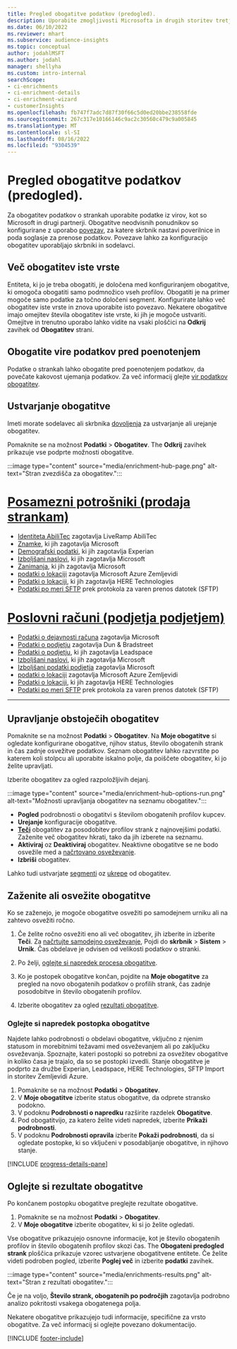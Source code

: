 ```yaml
---
title: Pregled obogatitve podatkov (predogled).
description: Uporabite zmogljivosti Microsofta in drugih storitev tretjih oseb, da obogatite svoje podatke o strankah.
ms.date: 06/10/2022
ms.reviewer: mhart
ms.subservice: audience-insights
ms.topic: conceptual
author: jodahlMSFT
ms.author: jodahl
manager: shellyha
ms.custom: intro-internal
searchScope:
- ci-enrichments
- ci-enrichment-details
- ci-enrichment-wizard
- customerInsights
ms.openlocfilehash: fb747f7adc7d87f30f66c5d0ed20bbe238558fde
ms.sourcegitcommit: 267c317e10166146c9ac2c30560c479c9a005845
ms.translationtype: MT
ms.contentlocale: sl-SI
ms.lasthandoff: 08/16/2022
ms.locfileid: "9304539"
---
```

# <a name="data-enrichment-preview-overview"></a>Pregled obogatitve podatkov (predogled).

Za obogatitev podatkov o strankah uporabite podatke iz virov, kot so Microsoft in drugi partnerji. Obogatitve neodvisnih ponudnikov so konfigurirane z uporabo [povezav](connections.md), za katere skrbnik nastavi poverilnice in poda soglasje za prenose podatkov. Povezave lahko za konfiguracijo obogatitev uporabljajo skrbniki in sodelavci.  

## <a name="multiple-enrichments-of-the-same-type"></a>Več obogatitev iste vrste

Entiteta, ki jo je treba obogatiti, je določena med konfiguriranjem obogatitve, ki omogoča obogatiti samo podmnožico vseh profilov. Obogatiti je na primer mogoče samo podatke za točno določeni segment. Konfigurirate lahko več obogatitev iste vrste in znova uporabite isto povezavo. Nekatere obogatitve imajo omejitev števila obogatitev iste vrste, ki jih je mogoče ustvariti. Omejitve in trenutno uporabo lahko vidite na vsaki ploščici na **Odkrij** zavihek od **Obogatitev** strani.

## <a name="enrich-data-sources-before-unification"></a>Obogatite vire podatkov pred poenotenjem

Podatke o strankah lahko obogatite pred poenotenjem podatkov, da povečate kakovost ujemanja podatkov. Za več informacij glejte [vir podatkov obogatitev](data-sources-enrichment.md).

## <a name="create-an-enrichment"></a>Ustvarjanje obogatitve

Imeti morate sodelavec ali skrbnika [dovoljenja](permissions.md) za ustvarjanje ali urejanje obogatitev.

Pomaknite se na možnost **Podatki** > **Obogatitev**. The **Odkrij** zavihek prikazuje vse podprte možnosti obogatitve.

:::image type="content" source="media/enrichment-hub-page.png" alt-text="Stran zvezdišča za obogatitev.":::

# <a name="individual-consumers-b-to-c"></a>[Posamezni potrošniki (prodaja strankam)](#tab/b2c)

- [Identiteta AbiliTec](enrichment-liveramp.md) zagotavlja LiveRamp AbiliTec
- [Znamke](enrichment-microsoft.md), ki jih zagotavlja Microsoft
- [Demografski podatki](enrichment-experian.md), ki jih zagotavlja Experian
- [Izboljšani naslovi](enrichment-enhanced-addresses.md), ki jih zagotavlja Microsoft
- [Zanimanja](enrichment-microsoft.md), ki jih zagotavlja Microsoft
- [podatki o lokaciji](enrichment-azure-maps.md) zagotavlja Microsoft Azure Zemljevidi
- [Podatki o lokaciji](enrichment-here.md), ki jih zagotavlja HERE Technologies
- [Podatki po meri SFTP](enrichment-SFTP-custom-import.md) prek protokola za varen prenos datotek (SFTP)

# <a name="business-accounts-b-to-b"></a>[Poslovni računi (podjetja podjetjem)](#tab/b2b)

- [Podatki o dejavnosti računa](enrichment-office.md) zagotavlja Microsoft
- [Podatki o podjetju](enrichment-dnb.md) zagotavlja Dun & Bradstreet
- [Podatki o podjetju](enrichment-leadspace.md), ki jih zagotavlja Leadspace
- [Izboljšani naslovi](enrichment-enhanced-addresses.md), ki jih zagotavlja Microsoft
- [Izboljšani podatki podjetja](enrichment-enhanced-company-data.md) zagotavlja Microsoft
- [podatki o lokaciji](enrichment-azure-maps.md) zagotavlja Microsoft Azure Zemljevidi
- [Podatki o lokaciji](enrichment-here.md), ki jih zagotavlja HERE Technologies
- [Podatki po meri SFTP](enrichment-SFTP-custom-import.md) prek protokola za varen prenos datotek (SFTP)

---

## <a name="manage-existing-enrichments"></a>Upravljanje obstoječih obogatitev

Pomaknite se na možnost **Podatki** > **Obogatitev**. Na **Moje obogatitve** si ogledate konfigurirane obogatitve, njihov status, število obogatenih strank in čas zadnje osvežitve podatkov. Seznam obogatitev lahko razvrstite po katerem koli stolpcu ali uporabite iskalno polje, da poiščete obogatitev, ki jo želite upravljati.

Izberite obogatitev za ogled razpoložljivih dejanj.

:::image type="content" source="media/enrichment-hub-options-run.png" alt-text="Možnosti upravljanja obogatitev na seznamu obogatitev.":::

- **Pogled** podrobnosti o obogatitvi s številom obogatenih profilov kupcev.
- **Urejanje** konfiguracije obogatitve.
- [**Teči**](#run-or-refresh-enrichments) obogatitev za posodobitev profilov strank z najnovejšimi podatki. Zaženite več obogatitev hkrati, tako da jih izberete na seznamu.
- **Aktiviraj** oz **Deaktiviraj** obogatitev. Neaktivne obogatitve se ne bodo osvežile med a [načrtovano osveževanje](schedule-refresh.md).
- **Izbriši** obogatitev.

Lahko tudi ustvarjate [segmenti](segments.md) oz [ukrepe](measures.md) od obogatitev.

## <a name="run-or-refresh-enrichments"></a>Zaženite ali osvežite obogatitve

Ko se zaženejo, je mogoče obogatitve osvežiti po samodejnem urniku ali na zahtevo osvežiti ročno.

1. Če želite ročno osvežiti eno ali več obogatitev, jih izberite in izberite **Teči**. Za [načrtujte samodejno osveževanje](schedule-refresh.md), Pojdi do **skrbnik** > **Sistem** > **Urnik**. Čas obdelave je odvisen od velikosti podatkov o stranki.

1. Po želji, [oglejte si napredek procesa obogatitve](#see-the-progress-of-the-enrichment-process).

1. Ko je postopek obogatitve končan, pojdite na **Moje obogatitve** za pregled na novo obogatenih podatkov o profilih strank, čas zadnje posodobitve in število obogatenih profilov.

1. Izberite obogatitev za ogled [rezultati obogatitve](#view-enrichment-results).

### <a name="see-the-progress-of-the-enrichment-process"></a>Oglejte si napredek postopka obogatitve

Najdete lahko podrobnosti o obdelavi obogatitve, vključno z njenim statusom in morebitnimi težavami med osveževanjem ali po zaključku osveževanja. Spoznajte, kateri postopki so potrebni za osvežitev obogatitve in koliko časa je trajalo, da so se postopki izvedli. Stanje obogatitve je podprto za družbe Experian, Leadspace, HERE Technologies, SFTP Import in storitev Zemljevidi Azure.

1. Pomaknite se na možnost **Podatki** > **Obogatitev**.
1. V **Moje obogatitve** izberite status obogatitve, da odprete stransko podokno.
1. V podoknu **Podrobnosti o napredku** razširite razdelek **Obogatitve**.
1. Pod obogatitvijo, za katero želite videti napredek, izberite **Prikaži podrobnosti**.
1. V podoknu **Podrobnosti opravila** izberite **Pokaži podrobnosti**, da si ogledate postopke, ki so vključeni v posodabljanje obogatitve, in njihovo stanje.

[!INCLUDE [progress-details-pane](includes/progress-details-pane.md)]

## <a name="view-enrichment-results"></a>Oglejte si rezultate obogatitve

Po končanem postopku obogatitve preglejte rezultate obogatitve.

1. Pomaknite se na možnost **Podatki** > **Obogatitev**.
1. V **Moje obogatitve** izberite obogatitev, ki si jo želite ogledati.

Vse obogatitve prikazujejo osnovne informacije, kot je število obogatenih profilov in število obogatenih profilov skozi čas. The **Obogateni predogled strank** ploščica prikazuje vzorec ustvarjene obogatitvene entitete. Če želite videti podroben pogled, izberite **Poglej več** in izberite **podatki** zavihek.

:::image type="content" source="media/enrichments-results.png" alt-text="Stran z rezultati obogatitev.":::

Če je na voljo, **Število strank, obogatenih po področjih** zagotavlja podrobno analizo pokritosti vsakega obogatenega polja.

Nekatere obogatitve prikazujejo tudi informacije, specifične za vrsto obogatitve. Za več informacij si oglejte povezano dokumentacijo.

[!INCLUDE [footer-include](includes/footer-banner.md)]
